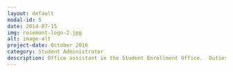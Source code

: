 ```yaml
---
layout: default
modal-id: 5
date: 2014-07-15
img: rosemont-logo-2.jpg
alt: image-alt
project-date: October 2016
category: Student Administrator
description: Office assistant in the Student Enrollment Office.  Duties include, application entry in Sales Force, application filing, acceptance packet assembly, including correspondence from other campus offices.
---
```


